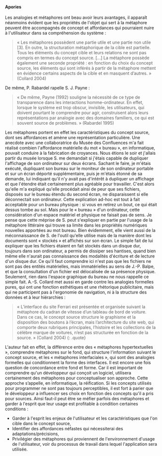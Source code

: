 #### Apories

Les analogies et métaphores ont beau avoir leurs avantages, il apparaît néanmoins évident que les propriétés de l'objet qui sert à la métaphore peuvent être accompagnés de concept et affordances qui pourraient nuire à l'utilisateur dans sa compréhension du système :

> « Les métaphores possèdent une partie utile et une partie non utile [3]. En outre, la structuration métaphorique de la cible est partielle. Tous les éléments du concept cible et leurs relations ne sont pas compris en termes du concept source. [...] La métaphore possède également une seconde propriété : en fonction du choix du concept source, les éléments qui sont inférés à partir de la métaphore mettent en évidence certains aspects de la cible et en masquent d’autres. » (Collard 2004)

De même, P. Rabardel rapelle S. J. Payne :

> « De même, Payne (1992) souligne la nécessité de ce type de transparence dans les interactions homme-ordinateur. En effet, lorsque le système est trop obscur, invisible, les utilisateurs, qui doivent pourtant le comprendre pour agir, construisent alors leurs représentations par analogie avec des domaines familiers, ce qui est souvent source de problèmes. » (Rabardel 1995)

Les métaphores portent en effet les caractéristiques du concept source, dont ses affordances et amène une représentation particulière. Une anecdote avec une collaboratrice du Musée des Confluences m'a fait réalisé combien l'affordance matérielle du mot « bureau », en informatique, pouvait conduire à la fabrication de croyances. Nous étions le soir et j'allais partir du musée lorsque S. me demandait si j'étais capable de dupliquer l'affichage de son ordinateur sur deux écrans. Sachant le faire, je m'étais exécuté, dupliquant son bureau sur le moniteur de son ordinateur portable et sur un écran déporté supplémentaire, puis je m'étais étonné de sa demande, lui indiquant qu'il n'y avait pas d'intérêt à dupliquer un affichage et que l'étendre était certainement plus agréable pour travailler. C'est alors qu'elle m'a expliqué qu'elle procédait ainsi de peur que ses fichiers, disposés sur le bureau étendu du second écran, ne disparaissent si elle déconnectait son ordinateur. Cette explication ad-hoc est tout à fait acceptable pour un bureau physique : si vous en retirez un bout, ce qui était dessus tombe au sol. Mais pour le « bureau » d'un ordinateur, cette considération d'un espace matériel et physique ne faisait pas de sens. Je pense que cette méprise de S. peut s'expliquer en partie par l'usage de la métaphore littéraire qui trouve sa limite dans les propriétés numériques nouvelles apportées au mot bureau. Bien évidemment, elle vient aussi de la méconnaissance de S. de l'outil qu'elle utilise mais de la manière dont les documents sont « stockés » et affichés sur son écran. Le simple fait de lui expliquer que les fichiers étaient en fait stockés dans un disque dur, toujours dans son ordinateur, a permis de dissiper ses hantises, quand bien même elle n'aurait pas connaissance des modalités d'écriture et de lecture d'un disque dur. Ce qu'il faut comprendre ici n'est pas que les fichiers ne sont pas des entités matérielles, mais immatérielles au sens de J.-P. Balpe, et que la consultation d'un fichier est délocalisée de sa présence physique. Seulement, rien dans l'espace graphique du bureau ne nous rappelle ce simple fait. A.-S. Collard met aussi en garde contre les analogies formelles pures, qui ont une fonction esthétiques et une rhétorique publicitaire, mais qui ne participent pas à l'ergonomie de navigation, ni à la structure des données et à leur hiérarchies :

> « L’interface du site Ferrari est présentée et organisée suivant la métaphore du cadran de vitesse d’un tableau de bord de voiture. Dans ce cas, le concept source structure le graphisme et la disposition des boutons à l’écran, mais l’architecture du site web, qui comporte deux rubriques principales, l’histoire et les collections de la célèbre marque de voitures, n’est pas structurée en fonction de la source. » (Collard 2004)
{: .quote}

L'auteur fait en effet, la différence entre des « métaphores hypertextuelles », comprendre métaphores sur le fond, qui structure l'information suivant le concept source, et les « métaphores interfaciales », qui sont des analogies formelles qui conditionnent la forme des interfaces. Il est encore une fois question de concordance entre fond et forme. Car il est important de comprendre qu'un développeur qui conçoit un logiciel, utilisera certainement des métaphores pour conceptualiser son approche. Cette approche s’appelle, en informatique, la réification. Si les concepts utilisés pour programmer ne sont pas toujours perceptibles, il est fort à parier que le développeur a influencer ses choix en fonction des concepts qu'il a pris pour sources. Ainsi faut-il peut être se méfier parfois des métaphores et garder à l'esprit que leur usage est profitable à condition certaines conditions :
+ Garder à l'esprit les enjeux de l'utilisateur et les caractéristiques que l'on cible dans le concept source,
+ Identifier des affordances néfastes qui nécessiterai des adaptations/précisions,
+ Privilégier des métaphores qui proviennent de l'environnement d'usage de l'utilisateur, voir du processus de travail dans lequel l'application sera utilisée.